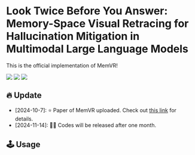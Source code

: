 # Look Twice Before You Answer: Memory-Space Visual Retracing for Hallucination Mitigation in Multimodal Large Language Models
<!-- **Look Twice Before You Answer: Memory-Space Visual Retracing for Hallucination Mitigation in Multimodal Large Language Models** -->
This is the official implementation of MemVR!

<div style='display:flex; gap: 0.25rem; '>
<a href='LICENCE'><img src='https://img.shields.io/badge/License-Apache 2.0-g.svg'></a>
<a href='https://www.google.com/'><img src='https://img.shields.io/badge/Paper-PDF-red'></a>
<a href='https://www.google.com/'><img src='https://img.shields.io/badge/zhihu-Markdown-blue'></a>
</div>

## 🔥 Update
* [2024-10-7]: ⭐️ Paper of MemVR uploaded. Check out [this link](https://www.google.com/) for details.
* [2024-11-14]: 🚀🚀 Codes will be released after one month.

## 🕹️ Usage
